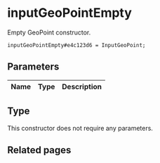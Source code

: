 # inputGeoPointEmpty
Empty GeoPoint constructor.

```
inputGeoPointEmpty#e4c123d6 = InputGeoPoint;
```

## Parameters
| Name | Type | Description |
| ---- | :----: | ----------- |


## Type
This constructor does not require any parameters.

## Related pages
